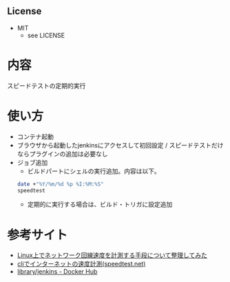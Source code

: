 ## License
* MIT
    * see LICENSE

# 内容
スピードテストの定期的実行

# 使い方
- コンテナ起動
- ブラウザから起動したjenkinsにアクセスして初回設定 / スピードテストだけならプラグインの追加は必要なし
- ジョブ追加
    - ビルドパートにシェルの実行追加。内容は以下。
    ```bash
    date +"%Y/%m/%d %p %I:%M:%S"
    speedtest
    ```
    - 定期的に実行する場合は、ビルド・トリガに設定追加

# 参考サイト
- [Linux上でネットワーク回線速度を計測する手段について整理してみた](https://dev.classmethod.jp/server-side/network/measuring-network-speedtest-on-linux/)
- [cliでインターネットの速度計測(speedtest.net)](https://qiita.com/tukiyo3/items/78ab5a63aec20632c162)
- [library/jenkins - Docker Hub](https://hub.docker.com/_/jenkins/)

